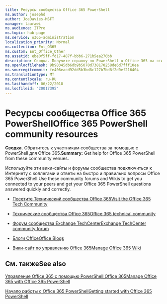 ```yaml
---
title: Ресурсы сообщества Office 365 PowerShell
ms.author: josephd
author: JoeDavies-MSFT
manager: laurawi
ms.audience: ITPro
ms.topic: hub-page
ms.service: o365-administration
localization_priority: Normal
ms.collection: Ent_O365
ms.custom: Ent_Office_Other
ms.assetid: ebe0f5ff-fd17-487f-bbb6-271b5ea270bb
description: Сводка. Получите справку по PowerShell в Office 365 на этих площадках сообщества.
ms.openlocfilehash: 9b98345db6db9b5070d738170258de6d7fff10ea
ms.sourcegitcommit: fe406eacd92dd5b3bd8c127b7bd8f2d0ef216404
ms.translationtype: MT
ms.contentlocale: ru-RU
ms.lasthandoff: 06/22/2018
ms.locfileid: "20017395"
---
```

# <a name="office-365-powershell-community-resources"></a><span data-ttu-id="e1ff5-103">Ресурсы сообщества Office 365 PowerShell</span><span class="sxs-lookup"><span data-stu-id="e1ff5-103">Office 365 PowerShell community resources</span></span>

 <span data-ttu-id="e1ff5-104">**Сводка.** Обратитесь к участникам сообщества за помощью с PowerShell для Office 365.</span><span class="sxs-lookup"><span data-stu-id="e1ff5-104">**Summary:** Get help for Office 365 PowerShell from these community venues.</span></span>
  
<span data-ttu-id="e1ff5-105">Используйте эти вики-сайты и форумы сообщества подключиться к Интернету с коллегами и ответы на быстро и правильно вопросы Office 365 PowerShell.</span><span class="sxs-lookup"><span data-stu-id="e1ff5-105">Use these community forums and Wikis to get you connected to your peers and get your Office 365 PowerShell questions answered quickly and correctly.</span></span> 
  
- [<span data-ttu-id="e1ff5-106">Посетите Технический сообщества Office 365</span><span class="sxs-lookup"><span data-stu-id="e1ff5-106">Visit the Office 365 Tech Community</span></span>](https://techcommunity.microsoft.com/t5/Office-365/ct-p/Office365)
    
- [<span data-ttu-id="e1ff5-107">Технические сообщества Office 365</span><span class="sxs-lookup"><span data-stu-id="e1ff5-107">Office 365 technical community</span></span>](https://techcommunity.microsoft.com/t5/Office-365/ct-p/Office365)
    
- [<span data-ttu-id="e1ff5-108">Форум сообщества Exchange TechCenter</span><span class="sxs-lookup"><span data-stu-id="e1ff5-108">Exchange TechCenter community forum</span></span>](https://social.technet.microsoft.com/Forums/exchange/en-US/home?forum=exchangesvrgeneral)
    
- [<span data-ttu-id="e1ff5-109">Блоги Office</span><span class="sxs-lookup"><span data-stu-id="e1ff5-109">Office Blogs</span></span>](https://blogs.office.com/)
    
- [<span data-ttu-id="e1ff5-110">Вики-сайт по управлению Office 365</span><span class="sxs-lookup"><span data-stu-id="e1ff5-110">Manage Office 365 Wiki</span></span>](https://community.office365.com/en-us/w/manage/default.aspx)
    
## <a name="see-also"></a><span data-ttu-id="e1ff5-111">См. также</span><span class="sxs-lookup"><span data-stu-id="e1ff5-111">See also</span></span>

#### 

[<span data-ttu-id="e1ff5-112">Управление Office 365 с помощью PowerShell Office 365</span><span class="sxs-lookup"><span data-stu-id="e1ff5-112">Manage Office 365 with Office 365 PowerShell</span></span>](manage-office-365-with-office-365-powershell.md)
  
[<span data-ttu-id="e1ff5-113">Начало работы с Office 365 PowerShell</span><span class="sxs-lookup"><span data-stu-id="e1ff5-113">Getting started with Office 365 PowerShell</span></span>](getting-started-with-office-365-powershell.md)

